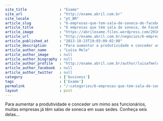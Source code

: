 ```yaml
---
site_title               : "Exame"
site_url                 : "http://exame.abril.com.br"
site_locale              : "pt_BR"
article_slug             : "6-empresas-que-tem-sala-de-soneca-de-facebook-a-locaweb"
article_title            : "6 empresas que têm sala de soneca, de Facebook a Locaweb"
article_image            : "https://abrilexame.files.wordpress.com/2016/09/size_960_16_9_sono11.jpg?quality=70&strip=all&w=960"
article_url              : "http://exame.abril.com.br/negocios/6-empresas-que-tem-sala-de-soneca-de-facebook-a-locaweb/"
article_published_at     : "2013-10-23T19:03:09-02:00"
article_description      : "Para aumentar a produtividade e conceder um mimo aos funcionários, muitas empresas já têm salas de soneca em suas sedes. Conheça seis delas..."
article_author_name      : "Luísa Melo"
article_author_image     : null
article_author_biography : null
article_author_profile   : "http://exame.abril.com.br/author/luisafmelo/"
article_author_facebook  : null
article_author_twitter   : null
category                 : ['business']
tags                     : ['Exame']
permalink                : "/:categories/6-empresas-que-tem-sala-de-soneca-de-facebook-a-locaweb/"
layout                   : post
---
```


Para aumentar a produtividade e conceder um mimo aos funcionários, muitas empresas já têm salas de soneca em suas sedes. Conheça seis delas...
